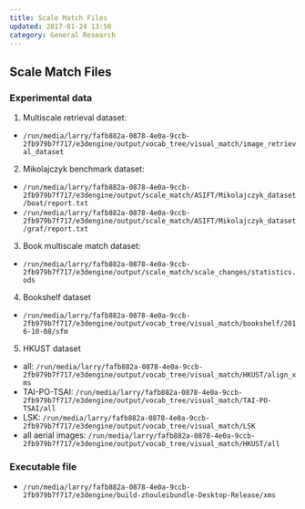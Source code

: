```yaml
---
title: Scale Match Files
updated: 2017-01-24 13:50
category: General Research
---
```


## Scale Match Files

### Experimental data
1. Multiscale retrieval dataset:
 * `/run/media/larry/fafb882a-0878-4e0a-9ccb-2fb979b7f717/e3dengine/output/vocab_tree/visual_match/image_retrieval_dataset`
2. Mikolajczyk benchmark dataset:
 * `/run/media/larry/fafb882a-0878-4e0a-9ccb-2fb979b7f717/e3dengine/output/scale_match/ASIFT/Mikolajczyk_dataset/boat/report.txt`
 * `/run/media/larry/fafb882a-0878-4e0a-9ccb-2fb979b7f717/e3dengine/output/scale_match/ASIFT/Mikolajczyk_dataset/graf/report.txt`
3. Book multiscale match dataset:
 * `/run/media/larry/fafb882a-0878-4e0a-9ccb-2fb979b7f717/e3dengine/output/scale_match/scale_changes/statistics.ods`
4. Bookshelf dataset
 * `/run/media/larry/fafb882a-0878-4e0a-9ccb-2fb979b7f717/e3dengine/output/vocab_tree/visual_match/bookshelf/2016-10-08/sfm`
5. HKUST dataset
 * all: `/run/media/larry/fafb882a-0878-4e0a-9ccb-2fb979b7f717/e3dengine/output/vocab_tree/visual_match/HKUST/align_xms`
 * TAI-PO-TSAI: `/run/media/larry/fafb882a-0878-4e0a-9ccb-2fb979b7f717/e3dengine/output/vocab_tree/visual_match/TAI-PO-TSAI/all`
 * LSK: `/run/media/larry/fafb882a-0878-4e0a-9ccb-2fb979b7f717/e3dengine/output/vocab_tree/visual_match/LSK`
 * all aerial images: `/run/media/larry/fafb882a-0878-4e0a-9ccb-2fb979b7f717/e3dengine/output/vocab_tree/visual_match/HKUST/all`

### Executable file
 * `/run/media/larry/fafb882a-0878-4e0a-9ccb-2fb979b7f717/e3dengine/build-zhouleibundle-Desktop-Release/xms`
